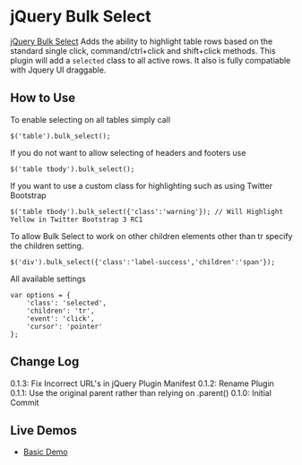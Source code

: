 # jQuery Bulk Select

[jQuery Bulk Select](http://github.com/evulse/bulkselect) Adds the ability to highlight table rows based on the standard single click, command/ctrl+click and shift+click methods. This plugin will add a `selected` class to all active rows. It also is fully compatiable with Jquery UI draggable.

## How to Use

To enable selecting on all tables simply call

    $('table').bulk_select();

If you do not want to allow selecting of headers and footers use

    $('table tbody').bulk_select();

If you want to use a custom class for highlighting such as using Twitter Bootstrap

    $('table tbody').bulk_select({'class':'warning'}); // Will Highlight Yellow in Twitter Bootstrap 3 RC1

To allow Bulk Select to work on other children elements other than tr specify the children setting.

    $('div').bulk_select({'class':'label-success','children':'span'});

All available settings

    var options = {
        'class': 'selected',
        'children': 'tr',
        'event': 'click',
        'cursor': 'pointer'
    };

## Change Log

0.1.3: Fix Incorrect URL's in jQuery Plugin Manifest
0.1.2: Rename Plugin
0.1.1: Use the original parent rather than relying on .parent()
0.1.0: Initial Commit


## Live Demos
*    [Basic Demo](http://evulse.github.io/bulkselect "jQuery Bulk Select - Demo")

